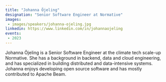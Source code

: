 ```yaml
---
title: "Johanna Öjeling"
designation: "Senior Software Engineer at Normative"
images:
 - images/speakers/johanna-ojeling.jpg
linkedin: https://www.linkedin.com/in/johannaojeling
events:
 - 2023
---
```


Johanna Öjeling is a Senior Software Engineer at the climate tech scale-up Normative. She has a background in backend, data and cloud engineering, and has specialized in building distributed and data-intensive systems. Johanna enjoys developing open source software and has mostly contributed to Apache Beam.
